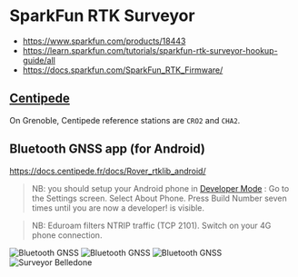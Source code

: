 # SparkFun RTK Surveyor

* https://www.sparkfun.com/products/18443
* https://learn.sparkfun.com/tutorials/sparkfun-rtk-surveyor-hookup-guide/all
* https://docs.sparkfun.com/SparkFun_RTK_Firmware/

## [Centipede](https://docs.centipede.fr/)
On Grenoble, Centipede reference stations are `CRO2` and `CHA2`.

## Bluetooth GNSS app (for Android)

https://docs.centipede.fr/docs/Rover_rtklib_android/


> NB: you should setup your Android phone in [Developer Mode](https://developer.android.com/studio/debug/dev-options?hl=fr) : Go to the Settings screen. Select About Phone. Press Build Number seven times until you are now a developer! is visible.

> NB: Eduroam filters NTRIP traffic (TCP 2101). Switch on your 4G phone connection.

![Bluetooth GNSS](bluetooth_gnss-01.png)
![Bluetooth GNSS](bluetooth_gnss-03.png)
![Bluetooth GNSS](bluetooth_gnss-02.png)
![Surveyor Belledone](surveyor-01.jpg)



